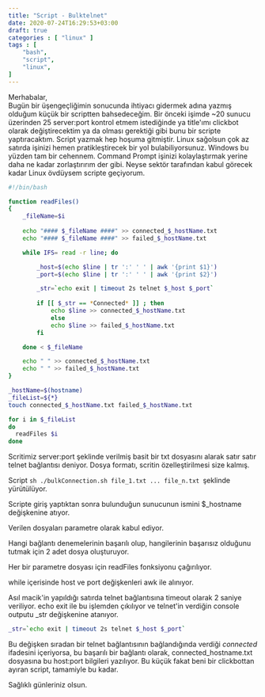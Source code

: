 ```yaml
---
title: "Script - Bulktelnet"
date: 2020-07-24T16:29:53+03:00
draft: true
categories : [ "linux" ]
tags : [
    "bash",
    "script",
    "linux",
]
---
```

<p>
Merhabalar,<br>
Bugün bir üşengeçliğimin sonucunda ihtiyacı gidermek adına yazmış olduğum küçük bir scriptten bahsedeceğim. Bir önceki işimde ~20 sunucu üzerinden 25 server:port kontrol etmem istediğinde ya title'ımı clickbot olarak değiştirecektim ya da olması gerektiği gibi bunu bir scripte yaptıracaktım. Script yazmak hep hoşuma gitmiştir. Linux sağolsun çok az satırda işinizi hemen pratikleştirecek bir yol bulabiliyorsunuz. Windows bu yüzden tam bir cehennem. Command Prompt işinizi kolaylaştırmak yerine daha ne kadar zorlaştırırım der gibi. Neyse sektör tarafından kabul görecek kadar Linux övdüysem scripte geçiyorum.
</p>

```sh
#!/bin/bash

function readFiles()
{ 	
	_fileName=$i
	
	echo "#### $_fileName ####" >> connected_$_hostName.txt
	echo "#### $_fileName ####" >> failed_$_hostName.txt

	while IFS= read -r line; do

		_host=$(echo $line | tr ':' ' ' | awk '{print $1}')
		_port=$(echo $line | tr ':' ' ' | awk '{print $2}')

		_str=`echo exit | timeout 2s telnet $_host $_port`
		
		if [[ $_str == *Connected* ]] ; then
			echo $line >> connected_$_hostName.txt
	        else
			echo $line >> failed_$_hostName.txt
   		fi	

	done < $_fileName

	echo " " >> connected_$_hostName.txt
	echo " " >> failed_$_hostName.txt	
}

_hostName=$(hostname)
_fileList=${*}
touch connected_$_hostName.txt failed_$_hostName.txt

for i in $_fileList
do
  readFiles $i
done

```

Scritimiz server:port şeklinde verilmiş basit bir txt dosyasını alarak satır satır telnet bağlantısı deniyor. Dosya formatı, scritin özelleştirilmesi size kalmış.


Script ```sh ./bulkConnection.sh file_1.txt ... file_n.txt ```şeklinde yürütülüyor. 

Scripte giriş yaptıktan sonra bulunduğun sunucunun ismini $_hostname değişkenine atıyor.

Verilen dosyaları parametre olarak kabul ediyor.

Hangi bağlantı denemelerinin başarılı olup, hangilerinin başarısız olduğunu tutmak için 2 adet dosya oluşturuyor.

Her bir parametre dosyası için readFiles fonksiyonu çağırılıyor.

while içerisinde host ve port değişkenleri awk ile alınıyor.

Asıl macik'in yapıldığı satırda telnet bağlantısına timeout olarak 2 saniye veriliyor. echo exit ile bu işlemden çıkılıyor ve telnet'in verdiğin console outputu _str değişkenine atanıyor.
```sh
_str=`echo exit | timeout 2s telnet $_host $_port`
```
Bu değişken sıradan bir telnet bağlantısının bağlandığında verdiği *connected* ifadesini içeriyorsa, bu başarılı bir bağlantı olarak, connected_hostname.txt dosyasına bu host:port bilgileri yazılıyor.
Bu küçük fakat beni bir clickbottan ayıran script, tamamiyle bu kadar.

Sağlıklı günleriniz olsun.

